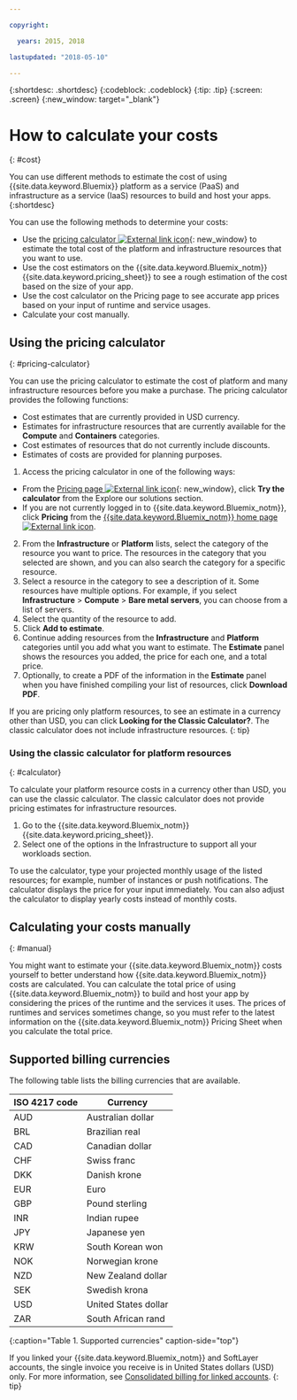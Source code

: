 ```yaml
---

copyright:

  years: 2015, 2018

lastupdated: "2018-05-10"

---
```


{:shortdesc: .shortdesc}
{:codeblock: .codeblock}
{:tip: .tip}
{:screen: .screen}
{:new_window: target="_blank"}

# How to calculate your costs
{: #cost}

You can use different methods to estimate the cost of using {{site.data.keyword.Bluemix}} platform as a service (PaaS) and infrastructure as a service (IaaS) resources to build and host your apps.
{:shortdesc}

You can use the following methods to determine your costs:
* Use the [pricing calculator ![External link icon](../icons/launch-glyph.svg)](https://console.bluemix.net/pricing/){: new_window} to estimate the total cost of the platform and infrastructure resources that you want to use.
* Use the cost estimators on the {{site.data.keyword.Bluemix_notm}} {{site.data.keyword.pricing_sheet}}
to see a rough estimation of the cost based on the size of your app.
* Use the cost calculator on the Pricing page to see accurate app prices based on your input of runtime and service usages.
* Calculate your cost manually.

## Using the pricing calculator
{: #pricing-calculator}

You can use the pricing calculator to estimate the cost of platform and many infrastructure resources before you make a purchase.
The pricing calculator provides the following functions:
  * Cost estimates that are currently provided in USD currency.
  * Estimates for infrastructure resources that are currently available for the **Compute** and **Containers** categories.
  * Cost estimates of resources that do not currently include discounts.
  * Estimates of costs are provided for planning purposes.

1. Access the pricing calculator in one of the following ways:
  * From the [Pricing page ![External link icon](../icons/launch-glyph.svg)](https://www.ibm.com/cloud/pricing){: new_window}, click **Try the calculator** from the Explore our solutions section.
  * If you are not currently logged in to {{site.data.keyword.Bluemix_notm}}, click **Pricing** from the [{{site.data.keyword.Bluemix_notm}} home page ![External link icon](../icons/launch-glyph.svg)](https://console.bluemix.net/).
2. From the **Infrastructure** or **Platform** lists, select the category of the resource you want to price. The resources in the category that you selected are shown, and you can also search the category for a specific resource.
3. Select a resource in the category to see a description of it. Some resources have multiple options. For example, if you select **Infrastructure** > **Compute** > **Bare metal servers**, you can choose from a list of servers.
4. Select the quantity of the resource to add.
5. Click **Add to estimate**.
6. Continue adding resources from the **Infrastructure** and **Platform** categories until you add what you want to estimate. The **Estimate** panel shows the resources you added, the price for each one, and a total price.
7. Optionally, to create a PDF of the information in the **Estimate** panel when you have finished compiling your list of resources, click **Download PDF**.


If you are pricing only platform resources, to see an estimate in a currency other than USD, you can click **Looking for the Classic Calculator?**. The classic calculator does not include infrastructure resources.
{: tip}

### Using the classic calculator for platform resources
{: #calculator}

To calculate your platform resource costs in a currency other than USD, you can use the classic calculator. The classic calculator does not provide pricing estimates for infrastructure resources.

1. Go to the {{site.data.keyword.Bluemix_notm}} {{site.data.keyword.pricing_sheet}}.
2. Select one of the options in the Infrastructure to support all your workloads section.

To use the calculator, type your projected monthly usage of the listed resources; for example, number of instances or push notifications. The calculator displays the price for your input immediately. You can also adjust the calculator to display yearly costs instead of monthly costs.

## Calculating your costs manually
{: #manual}

You might want to estimate your {{site.data.keyword.Bluemix_notm}} costs yourself to better understand how {{site.data.keyword.Bluemix_notm}} costs are calculated. You can calculate the total price of using {{site.data.keyword.Bluemix_notm}} to build and host your app by considering the prices of the runtime and the services it uses. The prices of runtimes and services sometimes change, so you must refer to the latest information on the {{site.data.keyword.Bluemix_notm}} Pricing Sheet when you calculate the total price.

## Supported billing currencies

The following table lists the billing currencies that are available.

|ISO 4217 code| Currency|
|-------------|---------|
|AUD |	  Australian dollar|
|BRL |	  Brazilian real|
|CAD |	  Canadian dollar|
|CHF |	  Swiss franc|
|DKK |	  Danish krone|
|EUR |	  Euro|
|GBP |	  Pound sterling|
|INR |	  Indian rupee|
|JPY |	  Japanese yen|
|KRW |	  South Korean won|
|NOK |	  Norwegian krone|
|NZD |	  New Zealand dollar|
|SEK |	  Swedish krona|
|USD |    United States dollar|
|ZAR |	  South African rand|
{:caption="Table 1. Supported currencies" caption-side="top"}

If you linked your {{site.data.keyword.Bluemix_notm}} and SoftLayer accounts, the single invoice you receive is in United States dollars (USD) only. For more information, see [Consolidated billing for linked accounts](/docs/account/linking_accounts.html).
{: tip}
